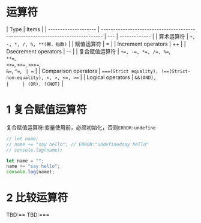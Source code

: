 # 运算符

| Type                 | Items                                                                           |
| -------------------- | ------------------------------------------------------------------------------- | --- | ------------- |
| 算术运算符           | `+, -, *, /, %, **(幂，指数)`                                                   |
| 赋值运算符           | =                                                                               |
| Increment operators  | ++                                                                              |
| Dsecrement operators | --                                                                              |
| 复合赋值运算符       | `+=, -=, *=, /=, %=`,<br/> `**=`,<br/> `<<=`, `>>=`, `>>>=`, <br/>`&=`, `^=`, ` | =`  |
| Comparison operators | `===(Strict equality), !==(Strict-non-equality), <, >, <=, >=`                  |
| Logical operators    | `&&(AND),                                                                       |     | (OR), !(NOT)` |

# 1 复合赋值运算符

复合赋值运算符:变量使用前，必须初始化，否则`ERROR:undefine`

```js
// let name;
// name += "say hello"; // ERROR:"undefinedsay hello"
// console.log(name);

let name = "";
name += "say hello";
console.log(name);
```

# 2 比较运算符

TBD:==
TBD:===
